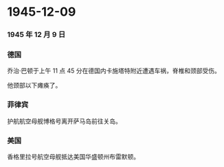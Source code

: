 # 1945-12-09

### 1945 年 12 月 9 日

### 德国

乔治·巴顿于上午 11 点 45
分在德国内卡施塔特附近遭遇车祸，脊椎和颈部受伤。

他颈部以下瘫痪了。

### 菲律宾

护航航空母舰博格号离开萨马岛前往关岛。

### 美国

香格里拉号航空母舰抵达美国华盛顿州布雷默顿。